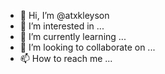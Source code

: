 - 👋 Hi, I’m @atxkleyson
- 👀 I’m interested in ...
- 🌱 I’m currently learning ...
- 💞️ I’m looking to collaborate on ...
- 📫 How to reach me ...

<!---
atxkleyson/atxkleyson is a ✨ special ✨ repository because its `README.md` (this file) appears on your GitHub profile.
You can click the Preview link to take a look at your changes.
--->
